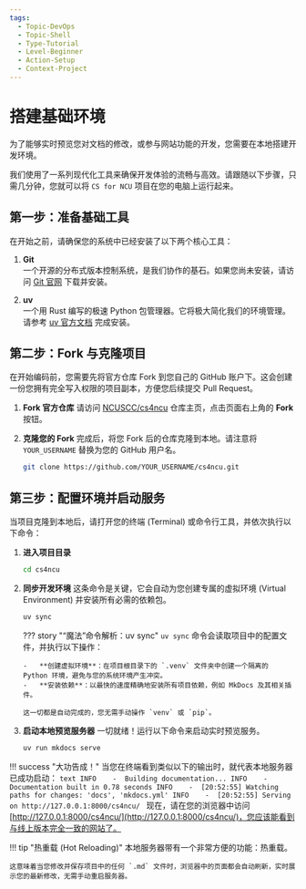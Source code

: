 ```yaml
---
tags:
  - Topic-DevOps
  - Topic-Shell
  - Type-Tutorial
  - Level-Beginner
  - Action-Setup
  - Context-Project
---
```


# 搭建基础环境

为了能够实时预览您对文档的修改，或参与网站功能的开发，您需要在本地搭建开发环境。

我们使用了一系列现代化工具来确保开发体验的流畅与高效。请跟随以下步骤，只需几分钟，您就可以将 `CS for NCU` 项目在您的电脑上运行起来。

## 第一步：准备基础工具

在开始之前，请确保您的系统中已经安装了以下两个核心工具：

1.  **Git** <br>
    一个开源的分布式版本控制系统，是我们协作的基石。如果您尚未安装，请访问 [Git 官网](https://git-scm.com/) 下载并安装。

2.  **uv** <br>
    一个用 Rust 编写的极速 Python 包管理器。它将极大简化我们的环境管理。请参考 [uv 官方文档](https://github.com/astral-sh/uv#installation) 完成安装。

## 第二步：Fork 与克隆项目

在开始编码前，您需要先将官方仓库 Fork 到您自己的 GitHub 账户下。这会创建一份您拥有完全写入权限的项目副本，方便您后续提交 Pull Request。

1.  **Fork 官方仓库**
    请访问 [NCUSCC/cs4ncu](https://github.com/NCUSCC/cs4ncu/) 仓库主页，点击页面右上角的 **Fork** 按钮。

2.  **克隆您的 Fork**
    完成后，将您 Fork 后的仓库克隆到本地。请注意将 `YOUR_USERNAME` 替换为您的 GitHub 用户名。
    ```bash
    git clone https://github.com/YOUR_USERNAME/cs4ncu.git
    ```

## 第三步：配置环境并启动服务

当项目克隆到本地后，请打开您的终端 (Terminal) 或命令行工具，并依次执行以下命令：

1.  **进入项目目录**
    ```bash
    cd cs4ncu
    ```

2.  **同步开发环境**
    这条命令是关键，它会自动为您创建专属的虚拟环境 (Virtual Environment) 并安装所有必需的依赖包。
    ```bash
    uv sync
    ```

    ??? story "“魔法”命令解析：uv sync"
        `uv sync` 命令会读取项目中的配置文件，并执行以下操作：

        -   **创建虚拟环境**：在项目根目录下的 `.venv` 文件夹中创建一个隔离的 Python 环境，避免与您的系统环境产生冲突。
        -   **安装依赖**：以最快的速度精确地安装所有项目依赖，例如 MkDocs 及其相关插件。

        这一切都是自动完成的，您无需手动操作 `venv` 或 `pip`。

3.  **启动本地预览服务器**
    一切就绪！运行以下命令来启动实时预览服务。
    ```bash
    uv run mkdocs serve
    ```

!!! success "大功告成！"
    当您在终端看到类似以下的输出时，就代表本地服务器已成功启动：
    ```text
    INFO    -  Building documentation...
    INFO    -  Documentation built in 0.78 seconds
    INFO    -  [20:52:55] Watching paths for changes: 'docs', 'mkdocs.yml'
    INFO    -  [20:52:55] Serving on http://127.0.0.1:8000/cs4ncu/
    ```
    现在，请在您的浏览器中访问 [http://127.0.0.1:8000/cs4ncu/](http://127.0.0.1:8000/cs4ncu/)，您应该能看到与线上版本完全一致的网站了。

!!! tip "热重载 (Hot Reloading)"
    本地服务器带有一个非常方便的功能：热重载。

    这意味着当您修改并保存项目中的任何 `.md` 文件时，浏览器中的页面都会自动刷新，实时展示您的最新修改，无需手动重启服务器。